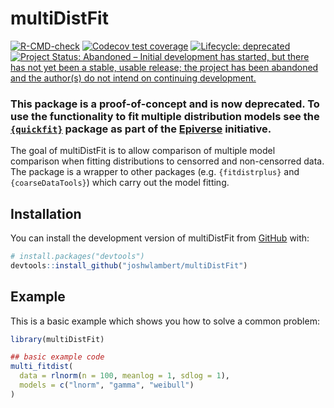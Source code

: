 
# multiDistFit

<!-- badges: start -->
[![R-CMD-check](https://github.com/joshwlambert/multiDistFit/actions/workflows/R-CMD-check.yaml/badge.svg)](https://github.com/joshwlambert/multiDistFit/actions/workflows/R-CMD-check.yaml)
[![Codecov test coverage](https://codecov.io/gh/joshwlambert/multiDistFit/branch/main/graph/badge.svg)](https://app.codecov.io/gh/joshwlambert/multiDistFit?branch=main)
[![Lifecycle: deprecated](https://img.shields.io/badge/lifecycle-deprecated-orange.svg)](https://lifecycle.r-lib.org/articles/stages.html#deprecated)
[![Project Status: Abandoned – Initial development has started, but there has not yet been a stable, usable release; the project has been abandoned and the author(s) do not intend on continuing development.](https://www.repostatus.org/badges/latest/abandoned.svg)](https://www.repostatus.org/#abandoned)
<!-- badges: end -->

### This package is a proof-of-concept and is now deprecated. To use the functionality to fit multiple distribution models see the [`{quickfit}`](https://github.com/epiverse-trace/quickfit) package as part of the [Epiverse](https://data.org/initiatives/epiverse/) initiative.

The goal of multiDistFit is to allow comparison of multiple model comparison 
when fitting distributions to censorred and non-censorred data. The package is
a wrapper to other packages (e.g. `{fitdistrplus}` and `{coarseDataTools}`) 
which carry out the model fitting.

## Installation

You can install the development version of multiDistFit from [GitHub](https://github.com/) with:

``` r
# install.packages("devtools")
devtools::install_github("joshwlambert/multiDistFit")
```

## Example

This is a basic example which shows you how to solve a common problem:

``` r
library(multiDistFit)

## basic example code
multi_fitdist(
  data = rlnorm(n = 100, meanlog = 1, sdlog = 1), 
  models = c("lnorm", "gamma", "weibull")
)
```

